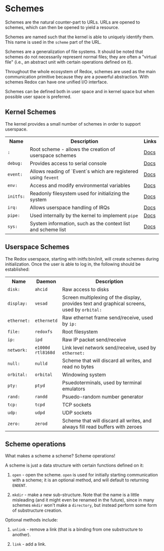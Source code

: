 Schemes
=======

Schemes are the natural counter-part to URLs. URLs are opened to schemes, which can then be opened to yield a resource.

Schemes are named such that the kernel is able to uniquely identify them. This name is used in the `scheme` part of the URL.

Schemes are a generalization of file systems. It should be noted that schemes do not necessarily represent normal files; they are often a "virtual file" (i.e., an abstract unit with certain operations defined on it).

Throughout the whole ecosystem of Redox, schemes are used as the main communication primitive because they are a powerful abstraction. With schemes Redox can have one unified I/O interface.

Schemes can be defined both in user space and in kernel space but when possible user space is preferred.

Kernel Schemes
--------------

The kernel provides a small number of schemes in order to support userspace.

<table>
    <tr>
        <th>Name</th>
        <th>Description</th>
        <th>Links</th>
    </tr>
    <tr>
        <td><code>:</code></td>
        <td>Root scheme - allows the creation of userspace schemes</td>
        <td><a href="https://doc.redox-os.org/kernel/kernel/scheme/root/index.html">Docs</a></td>
    </tr>
    <tr>
        <td><code>debug:</code></td>
        <td>Provides access to serial console</td>
        <td><a href="https://doc.redox-os.org/kernel/kernel/scheme/debug/index.html">Docs</a></td>
    </tr>
        <td><code>event:</code></td>
        <td>Allows reading of `Event`s which are registered using <code>fevent</code></td>
        <td><a href="https://doc.redox-os.org/kernel/kernel/scheme/event/index.html">Docs</a></td>
    </tr>
    <tr>
        <td><code>env:</code></td>
        <td>Access and modify environmental variables</td>
        <td><a href="https://doc.redox-os.org/kernel/kernel/scheme/env/index.html">Docs</a></td>
    </tr>
    <tr>
        <td><code>initfs:</code></td>
        <td>Readonly filesystem used for initializing the system</td>
        <td><a href="https://doc.redox-os.org/kernel/kernel/scheme/initfs/index.html">Docs</a></td>
    </tr>
    <tr>
        <td><code>irq:</code></td>
        <td>Allows userspace handling of IRQs</td>
        <td><a href="https://doc.redox-os.org/kernel/kernel/scheme/irq/index.html">Docs</a></td>
    </tr>
    <tr>
        <td><code>pipe:</code></td>
        <td>Used internally by the kernel to implement <code>pipe</code></td>
        <td><a href="https://doc.redox-os.org/kernel/kernel/scheme/pipe/index.html">Docs</a></td>
    </tr>
    <tr>
        <td><code>sys:</code></td>
        <td>System information, such as the context list and scheme list</td>
        <td><a href="https://doc.redox-os.org/kernel/kernel/scheme/sys/index.html">Docs</a></td>
    </tr>
</table>

Userspace Schemes
-----------------

The Redox userspace, starting with initfs:bin/init, will create schemes during initialization. Once the user is able to log in, the following should be established:

<table>
    <tr>
        <th>Name</th>
        <th>Daemon</th>
        <th>Description</th>
    </tr>
    <tr>
        <td><code>disk:</code></td>
        <td><code>ahcid</code></td>
        <td>Raw access to disks</td>
    </tr>
    <tr>
        <td><code>display:</code></td>
        <td><code>vesad</code></td>
        <td>Screen multiplexing of the display, provides text and graphical screens, used by <code>orbital:</code></td>
    </tr>
    <tr>
        <td><code>ethernet:</code></td>
        <td><code>ethernetd</code></td>
        <td>Raw ethernet frame send/receive, used by <code>ip:</code></td>
    </tr>
    <tr>
        <td><code>file:</code></td>
        <td><code>redoxfs</code></td>
        <td>Root filesystem</td>
    </tr>
    <tr>
        <td><code>ip:</code></td>
        <td><code>ipd</code></td>
        <td>Raw IP packet send/receive</td>
    </tr>
    <tr>
        <td><code>network:</code></td>
        <td><code>e1000d</code><br/><code>rtl8168d</code></td>
        <td>Link level network send/receive, used by <code>ethernet:</code></td>
    </tr>
    <tr>
        <td><code>null:</code></td>
        <td><code>nulld</code></td>
        <td>Scheme that will discard all writes, and read no bytes</td>
    </tr>
    <tr>
        <td><code>orbital:</code></td>
        <td><code>orbital</code></td>
        <td>Windowing system</td>
    </tr>
    <tr>
        <td><code>pty:</code></td>
        <td><code>ptyd</code></td>
        <td>Psuedoterminals, used by terminal emulators</td>
    </tr>
    <tr>
        <td><code>rand:</code></td>
        <td><code>randd</code></td>
        <td>Psuedo-random number generator</td>
    </tr>
    <tr>
        <td><code>tcp:</code></td>
        <td><code>tcpd</code></td>
        <td>TCP sockets</td>
    </tr>
    <tr>
        <td><code>udp:</code></td>
        <td><code>udpd</code></td>
        <td>UDP sockets</td>
    </tr>
    <tr>
        <td><code>zero:</code></td>
        <td><code>zerod</code></td>
        <td>Scheme that will discard all writes, and always fill read buffers with zeroes</td>
    </tr>
</table>

Scheme operations
-----------------

What makes a scheme a scheme? Scheme operations!

A scheme is just a data structure with certain functions defined on it:

1. `open` - open the scheme. `open` is used for initially starting communication with a scheme; it is an optional method, and will default to returning `ENOENT`.

2. `mkdir` - make a new sub-structure. Note that the name is a little misleading (and it might even be renamed in the future), since in many schemes `mkdir` won't make a `directory`, but instead perform some form of substructure creation.

Optional methods include:

1. `unlink` - remove a link (that is a binding from one substructure to another).

2. `link` - add a link.
